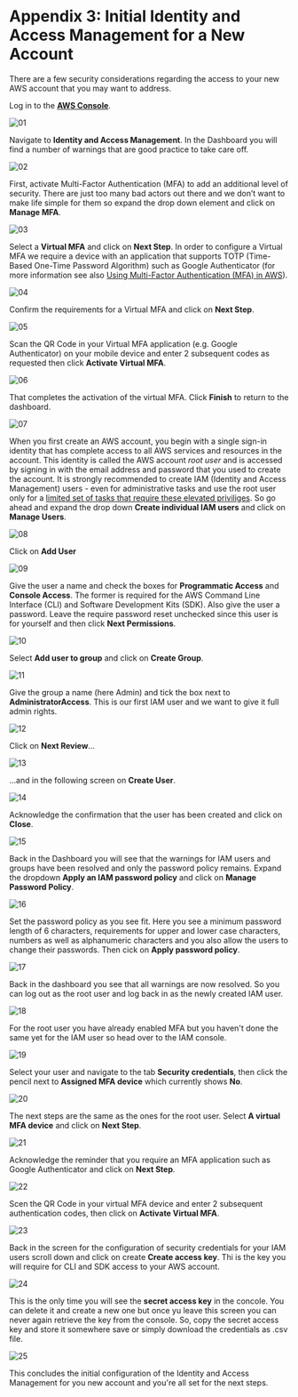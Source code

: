 # Appendix 3: Initial Identity and Access Management for a New Account

There are a few security considerations regarding the access to your new AWS account that you may want to address. 

Log in to the **[AWS Console](https://console.aws.amazon.com)**. 

![01](./images/01.jpg)

Navigate to **Identity and Access Management**. In the Dashboard you will find a number of warnings that are good practice to take care off.

![02](./images/02.jpg)

First, activate Multi-Factor Authentication (MFA) to add an additional level of security. There are just too many bad actors out there and we don’t want to make life simple for them so expand the drop down element and click on **Manage MFA**.

![03](./images/03.jpg)

Select a **Virtual MFA** and click on **Next Step**. In order to configure a Virtual MFA we require a device with an application that supports TOTP (Time-Based One-Time Password Algorithm) such as Google Authenticator (for more information see also [Using Multi-Factor Authentication (MFA) in AWS](http://docs.aws.amazon.com/IAM/latest/UserGuide/id_credentials_mfa.html?icmpid=docs_iam_console)).

![04](./images/04.jpg)

Confirm the requirements for a Virtual MFA and click on **Next Step**.

![05](./images/05.jpg)

Scan the QR Code in your Virtual MFA application (e.g. Google Authenticator) on your mobile device and enter 2 subsequent codes as requested then click **Activate Virtual MFA**.

![06](./images/06.jpg)

That completes the activation of the virtual MFA. Click **Finish** to return to the dashboard.

![07](./images/07.jpg)

When you first create an AWS account, you begin with a single sign-in identity that has complete access to all AWS services and resources in the account. This identity is called the AWS account *root user* and is accessed by signing in with the email address and password that you used to create the account. It is strongly recommended to create IAM (Identity and Access Management) users - even for administrative tasks and use the root user only for a [limited set of tasks that require these elevated priviliges](http://docs.aws.amazon.com/general/latest/gr/aws_tasks-that-require-root.html). 
So go ahead and expand the drop down **Create individual IAM users** and click on **Manage Users**.

![08](./images/08.jpg)

Click on **Add User**

![09](./images/09.jpg)

Give the user a name and check the boxes for **Programmatic Access** and **Console Access**. The former is required for the AWS Command Line Interface (CLI) and Software Development Kits (SDK). Also give the user a password. Leave the require password reset unchecked since this user is for yourself and then click **Next Permissions**.

![10](./images/10.jpg)

Select **Add user to group** and click on **Create Group**.

![11](./images/11.jpg)

Give the group a name (here Admin) and tick the box next to **AdministratorAccess**. This is our first IAM user and we want to give it full admin rights.

![12](./images/12.jpg)

Click on **Next Review**...

![13](./images/13.jpg)

...and in the following screen on **Create User**.

![14](./images/14.jpg)

Acknowledge the confirmation that the user has been created and click on **Close**.

![15](./images/15.jpg)

Back in the Dashboard you will see that the warnings for IAM users and groups have been resolved and only the password policy remains. Expand the dropdown **Apply an IAM password policy** and click on **Manage Password Policy**.

![16](./images/16.jpg)

Set the password policy as you see fit. Here you see a minimum password length of 6 characters, requirements for upper and lower case characters, numbers as well as alphanumeric characters and you also allow the users to change their passwords. Then cick on **Apply password policy**.

![17](./images/17.jpg)

Back in the dashboard you see that all warnings are now resolved. So you can log out as the root user and log back in as the newly created IAM user. 

![18](./images/18.jpg)

For the root user you have already enabled MFA but you haven't done the same yet for the IAM user so head over to the IAM console.

![19](./images/19.jpg)

Select your user and navigate to the tab **Security credentials**, then click the pencil next to **Assigned MFA device** which currently shows **No**.

![20](./images/20.jpg)

The next steps are the same as the ones for the root user. Select **A virtual MFA device** and click on **Next Step**. 

![21](./images/21.jpg)

Acknowledge the reminder that you require an MFA application  such as Google Authenticator and click on **Next Step**.

![22](./images/22.jpg)

Scen the QR Code in your virtual MFA device and enter 2 subsequent authentication codes, then click on **Activate Virtual MFA**.

![23](./images/23.jpg)

Back in the screen for the configuration of security credentials for your IAM users scroll down and click on create **Create access key**. Thi is the key you will require for CLI and SDK access to your AWS account.

![24](./images/24.jpg)

This is the only time you will see the **secret access key** in the concole. You can delete it and create a new one but once yu leave this screen you can never again retrieve the key from the console. So, copy the secret access key and store it somewhere save or simply download the credentials as .csv file. 

![25](./images/25.jpg)

This concludes the initial configuration of the Identity and Access Management for you new account and you're all set for the next steps.